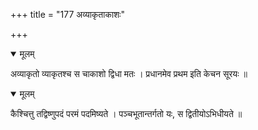 +++
title = "177 अव्याकृताकाशः"

+++


<details open><summary>मूलम्</summary>

अव्याकृतो व्याकृतश्च स चाकाशो द्विधा मतः । प्रधानमेव प्रथम इति केचन सूरयः ॥
</details>



<details open><summary>मूलम्</summary>

कैश्चित्तु तद्विष्णुपदं परमं पदमिष्यते । पञ्चभूतान्तर्गतो यः, स द्वितीयोऽभिधीयते ॥
</details>

